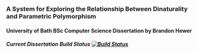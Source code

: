 ### A System for Exploring the Relationship Between Dinaturality and Parametric Polymorphism

#### University of Bath BSc Computer Science Dissertation by Brandon Hewer

##### Current Dissertation Build Status [![Build Status](https://travis-ci.org/brandonhewer/Dissertation.svg?branch=master)](https://travis-ci.org/brandonhewer/Dissertation)
